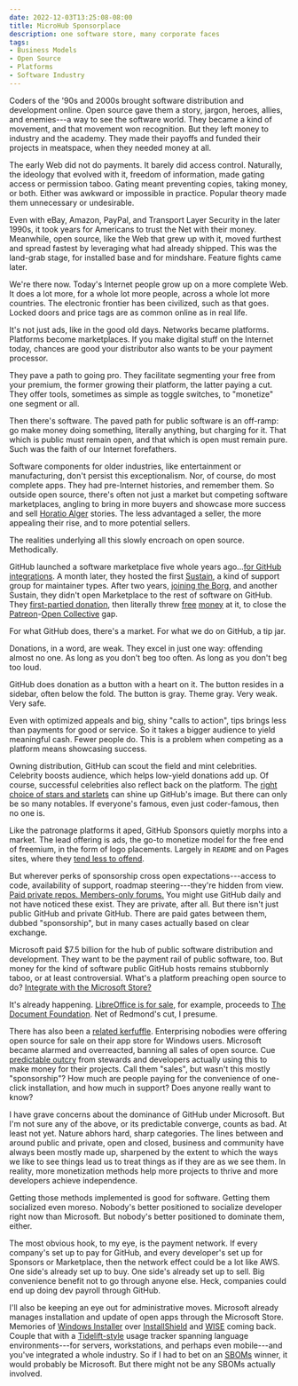 ```yaml
---
date: 2022-12-03T13:25:08-08:00
title: MicroHub Sponsorplace
description: one software store, many corporate faces
tags:
- Business Models
- Open Source
- Platforms
- Software Industry
---
```


Coders of the '90s and 2000s brought software distribution and development online.  Open source gave them a story, jargon, heroes, allies, and enemies---a way to see the software world.  They became a kind of movement, and that movement won recognition.  But they left money to industry and the academy.  They made their payoffs and funded their projects in meatspace, when they needed money at all.

The early Web did not do payments.  It barely did access control.  Naturally, the ideology that evolved with it, freedom of information, made gating access or permission taboo.  Gating meant preventing copies, taking money, or both.  Either was awkward or impossible in practice.  Popular theory made them unnecessary or undesirable.

Even with eBay, Amazon, PayPal, and Transport Layer Security in the later 1990s, it took years for Americans to trust the Net with their money.  Meanwhile, open source, like the Web that grew up with it, moved furthest and spread fastest by leveraging what had already shipped.  This was the land-grab stage, for installed base and for mindshare.  Feature fights came later.

We're there now.  Today's Internet people grow up on a more complete Web.  It does a lot more, for a whole lot more people, across a whole lot more countries.  The electronic frontier has been civilized, such as that goes.  Locked doors and price tags are as common online as in real life.

It's not just ads, like in the good old days.  Networks became platforms.  Platforms become marketplaces.  If you make digital stuff on the Internet today, chances are good your distributor also wants to be your payment processor.

They pave a path to going pro.  They facilitate segmenting your free from your premium, the former growing their platform, the latter paying a cut.  They offer tools, sometimes as simple as toggle switches, to "monetize" one segment or all.

Then there's software.  The paved path for public software is an off-ramp: go make money doing something, literally anything, but charging for it.  That which is public must remain open, and that which is open must remain pure.  Such was the faith of our Internet forefathers.

Software components for older industries, like entertainment or manufacturing, don't persist this exceptionalism.  Nor, of course, do most complete apps.  They had pre-Internet histories, and remember them.  So outside open source, there's often not just a market but competing software marketplaces, angling to bring in more buyers and showcase more success and sell [Horatio Alger](https://en.wikipedia.org/wiki/Horatio_Alger) stories.  The less advantaged a seller, the more appealing their rise, and to more potential sellers.

The realities underlying all this slowly encroach on open source.  Methodically.

GitHub launched a software marketplace five whole years ago...[for GitHub integrations](https://github.blog/2017-05-22-introducing-github-marketplace-and-more-tools-to-customize-your-workflow/).  A month later, they hosted the first [Sustain](https://sustainoss.org/assets/pdf/SustainOSS-west-2017-report.pdf), a kind of support group for maintainer types.  After two years, [joining the Borg](https://news.microsoft.com/2018/06/04/microsoft-to-acquire-github-for-7-5-billion/), and another Sustain, they didn't open Marketplace to the rest of software on GitHub.  They [first-partied donation](https://github.blog/2019-05-23-announcing-github-sponsors-a-new-way-to-contribute-to-open-source/), then literally threw [free](https://docs.github.com/en/sponsors/getting-started-with-github-sponsors/about-github-sponsors#about-the-github-sponsors-matching-fund) [money](https://docs.github.com/en/sponsors/getting-started-with-github-sponsors/about-github-sponsors#about-github-sponsors) at it, to close the [Patreon](https://www.patreon.com)-[Open Collective](https://www.opencollective.com) gap.

For what GitHub does, there's a market.  For what we do on GitHub, a tip jar.

Donations, in a word, are weak.  They excel in just one way: offending almost no one.  As long as you don't beg too often.  As long as you don't beg too loud.

GitHub does donation as a button with a heart on it.  The button resides in a sidebar, often below the fold.  The button is gray.  Theme gray.  Very weak.  Very safe.

Even with optimized appeals and big, shiny "calls to action", tips brings less than payments for good or service.  So it takes a bigger audience to yield meaningful cash.  Fewer people do.  This is a problem when competing as a platform means showcasing success.

Owning distribution, GitHub can scout the field and mint celebrities.  Celebrity boosts audience, which helps low-yield donations add up.  Of course, successful celebrities also reflect back on the platform.  The [right choice of stars and starlets](https://stars.github.com/) can shine up GitHub's image.  But there can only be so many notables.  If everyone's famous, even just coder-famous, then no one is.

Like the patronage platforms it aped, GitHub Sponsors quietly morphs into a market.  The lead offering is ads, the go-to monetize model for the free end of freemium, in the form of logo placements.  Largely in `README` and on Pages sites, where they [tend less to offend](https://feross.org/funding-experiment-recap/).

But wherever perks of sponsorship cross open expectations---access to code, availability of support, roadmap steering---they're hidden from view.  [Paid private repos.  Members-only forums.](https://github.blog/2022-02-02-new-sponsors-only-repositories-custom-amounts-and-more/)  You might use GitHub daily and not have noticed these exist.  They are private, after all.  But there isn't just public GitHub and private GitHub.  There are paid gates between them, dubbed "sponsorship", but in many cases actually based on clear exchange.

Microsoft paid $7.5 billion for the hub of public software distribution and development.  They want to be the payment rail of public software, too.  But money for the kind of software public GitHub hosts remains stubbornly taboo, or at least controversial.  What's a platform preaching open source to do?  [Integrate with the Microsoft Store?](https://www.pcgamer.com/microsoft-store-u-turn-open-source/)

It's already happening.  [LibreOffice is for sale](https://apps.microsoft.com/store/detail/libreoffice/9PB80DCFP83W), for example, proceeds to [The Document Foundation](https://www.documentfoundation.org/).  Net of Redmond's cut, I presume.

There has also been a [related kerfuffle](https://www.pcgamer.com/microsoft-store-u-turn-open-source/).  Enterprising nobodies were offering open source for sale on their app store for Windows users.  Microsoft became alarmed and overreacted, banning all sales of open source.  Cue [predictable outcry](https://sfconservancy.org/blog/2022/jul/07/microsoft-bans-commerical-open-source-in-app-store/) from stewards and developers actually using this to make money for their projects.  Call them "sales", but wasn't this mostly "sponsorship"?  How much are people paying for the convenience of one-click installation, and how much in support?  Does anyone really want to know?

I have grave concerns about the dominance of GitHub under Microsoft.  But I'm not sure any of the above, or its predictable converge, counts as bad.  At least not yet.  Nature abhors hard, sharp categories.  The lines between and around public and private, open and closed, business and community have always been mostly made up, sharpened by the extent to which the ways we like to see things lead us to treat things as if they are as we see them.  In reality, more monetization methods help more projects to thrive and more developers achieve independence.

Getting those methods implemented is good for software.  Getting them socialized even moreso.  Nobody's better positioned to socialize developer right now than Microsoft.  But nobody's better positioned to dominate them, either.

The most obvious hook, to my eye, is the payment network.  If every company's set up to pay for GitHub, and every developer's set up for Sponsors or Marketplace, then the network effect could be a lot like AWS.  One side's already set up to buy.  One side's already set up to sell.  Big convenience benefit not to go through anyone else.  Heck, companies could end up doing dev payroll through GitHub.

I'll also be keeping an eye out for administrative moves.  Microsoft already manages installation and update of open apps through the Microsoft Store.  Memories of [Windows Installer](https://en.wikipedia.org/wiki/Windows_Installer) over [InstallShield](https://en.wikipedia.org/wiki/InstallShield) and [WISE](https://en.wikipedia.org/wiki/Wise_Solutions) coming back. Couple that with a [Tidelift-style](https://tidelift.com/subscription/how-to-connect-tidelift-with-github) usage tracker spanning language environments---for servers, workstations, and perhaps even mobile---and you've integrated a whole industry.  So if I had to bet on an [SBOMs](https://www.whitehouse.gov/briefing-room/presidential-actions/2021/05/12/executive-order-on-improving-the-nations-cybersecurity/) winner, it would probably be Microsoft.  But there might not be any SBOMs actually involved.
